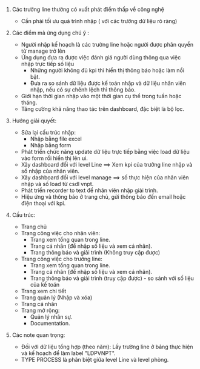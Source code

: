 <!-- CÁC PAINPOINT CẦN GIẢI QUYẾT ĐỐI VỚI APP -->
1. Các trưởng line thường có xuất phát điểm thấp về công nghệ 
    - Cần phải tối ưu quá trình nhập ( với các trường dữ liệu rõ ràng)
2. Các điểm mà ứng dụng chú ý :
    - Người nhập kế hoạch là các trưởng line hoặc người được phân quyền từ manage trở lên 
    - Ứng dụng đưa ra được việc đánh giá người dùng thông qua việc nhập trực tiếp số liệu
        + Những người không đủ kpi thì hiển thị thông báo hoặc làm nổi bật.
        + Đưa ra so sánh dữ liệu được kế toán nhập và dữ liệu nhân viên nhập, nếu có sự chênh lệch thì thông báo.
    - Giới hạn thời gian nhập vào một thời gian cụ thể trong tuần hoặc tháng.
    - Tăng cường khả năng thao tác trên dashboard, đặc biệt là bộ lọc.
3. Hướng giải quyết:
    - Sửa lại cấu trúc nhập:
        + Nhập bằng file excel
        + Nhập bằng form
    - Phát triển chức năng update dữ liệu trực tiếp bằng việc load dữ liệu vào form rồi hiển thị lên ui.
    - Xây dashboard đối với level Line ==> Xem kpi của trưởng line nhập và số nhập của nhân viên.
    - Xây dashboard đối với level manage ==> số thực hiện của nhân viên nhập và số load từ csdl vnpt.
    - Phát triển recorder to text để nhân viên nhập giải trình.
    - Hiệu ứng và thông báo ở trang chủ, gửi thông báo đến email hoặc điện thoại với kpi.

4. Cấu trúc:
    - Trang chủ
    - Trang công việc cho nhân viên:
        + Trang xem tổng quan trong line.
        + Trang cá nhân (để nhập số liệu và xem cá nhân).
        + Trang thông báo và giải trình (Không truy cập được)
    - Trang công việc cho trưởng line:
        + Trang xem tổng quan trong line.
        + Trang cá nhân (để nhập số liệu và xem cá nhân).
        + Trang thông báo và giải trình (truy cập được) - so sánh với số liệu của kế toán
    - Trang xem chi tiết
    - Trang quản lý (Nhập và xóa)
    - Trang cá nhân
    - Trang mở rộng:
        + Quản lý nhân sự.
        + Documentation.

5. Các note quan trọng:
    - Đối với dữ liệu tổng hợp (theo năm): Lấy trường line ở bảng thực hiện và kế hoạch để làm label "LDPVNPT".
    - TYPE PROCESS là phân biệt giữa level Line và level phòng.